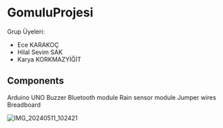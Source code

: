# GomuluProjesi

Grup Üyeleri:
- Ece KARAKOÇ
- Hilal Sevim SAK
- Karya KORKMAZYİĞİT

## Components
Arduino UNO
Buzzer
Bluetooth module
Rain sensor module
Jumper wires
Breadboard

![IMG_20240511_102421](https://github.com/dedasame/GomuluProjesi/assets/106378288/b5aa9d01-5a76-40a0-8f2a-7d582857383e)
